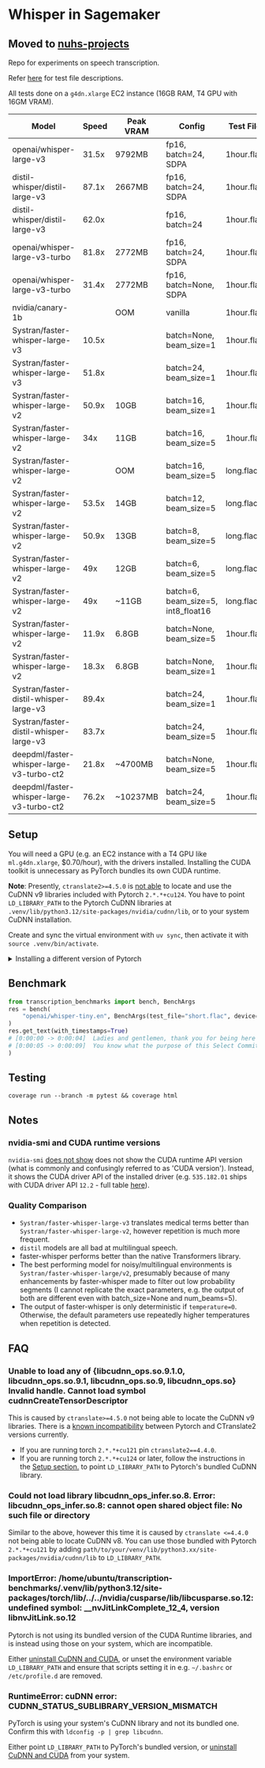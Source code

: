 # Whisper in Sagemaker

## **Moved to [nuhs-projects](https://github.com/nuhs-projects/transcription-benchmarks.git)**

Repo for experiments on speech transcription.

Refer [here][test-files] for test file descriptions.

All tests done on a `g4dn.xlarge` EC2 instance (16GB RAM, T4 GPU with 16GM VRAM).

| Model                                     | Speed | Peak VRAM | Config                             | Test File  |
| ----------------------------------------- | ----- | --------- | ---------------------------------- | ---------- |
| openai/whisper-large-v3                   | 31.5x | 9792MB    | fp16, batch=24, SDPA               | 1hour.flac |
| distil-whisper/distil-large-v3            | 87.1x | 2667MB    | fp16, batch=24, SDPA               | 1hour.flac |
| distil-whisper/distil-large-v3            | 62.0x |           | fp16, batch=24                     | 1hour.flac |
| openai/whisper-large-v3-turbo             | 81.8x | 2772MB    | fp16, batch=24, SDPA               | 1hour.flac |
| openai/whisper-large-v3-turbo             | 31.4x | 2772MB    | fp16, batch=None, SDPA             | 1hour.flac |
| nvidia/canary-1b                          |       | OOM       | vanilla                            | 1hour.flac |
| Systran/faster-whisper-large-v3           | 10.5x |           | batch=None, beam_size=1            | 1hour.flac |
| Systran/faster-whisper-large-v3           | 51.8x |           | batch=24, beam_size=1              | 1hour.flac |
| Systran/faster-whisper-large-v2           | 50.9x | 10GB      | batch=16, beam_size=1              | 1hour.flac |
| Systran/faster-whisper-large-v2           | 34x   | 11GB      | batch=16, beam_size=5              | 1hour.flac |
| Systran/faster-whisper-large-v2           |       | OOM       | batch=16, beam_size=5              | long.flac  |
| Systran/faster-whisper-large-v2           | 53.5x | 14GB      | batch=12, beam_size=5              | long.flac  |
| Systran/faster-whisper-large-v2           | 50.9x | 13GB      | batch=8, beam_size=5               | long.flac  |
| Systran/faster-whisper-large-v2           | 49x   | 12GB      | batch=6, beam_size=5               | long.flac  |
| Systran/faster-whisper-large-v2           | 49x   | ~11GB     | batch=6, beam_size=5, int8_float16 | long.flac  |
| Systran/faster-whisper-large-v2           | 11.9x | 6.8GB     | batch=None, beam_size=5            | 1hour.flac |
| Systran/faster-whisper-large-v2           | 18.3x | 6.8GB     | batch=None, beam_size=1            | 1hour.flac |
| Systran/faster-distil-whisper-large-v3    | 89.4x |           | batch=24, beam_size=1              | 1hour.flac |
| Systran/faster-distil-whisper-large-v3    | 83.7x |           | batch=24, beam_size=5              | 1hour.flac |
| deepdml/faster-whisper-large-v3-turbo-ct2 | 21.8x | ~4700MB   | batch=None, beam_size=5            | 1hour.flac |
| deepdml/faster-whisper-large-v3-turbo-ct2 | 76.2x | ~10237MB  | batch=24, beam_size=5              | 1hour.flac |

## Setup

You will need a GPU (e.g. an EC2 instance with a T4 GPU like `ml.g4dn.xlarge`, $0.70/hour), with the drivers installed. Installing the CUDA toolkit is unnecessary as PyTorch bundles its own CUDA runtime.

**Note**: Presently, `ctranslate2>=4.5.0` is [not able][ctranslate-issue] to locate and use the CuDNN v9 libraries included with Pytorch `2.*.*+cu124`. You have to point `LD_LIBRARY_PATH` to the Pytorch CuDNN libraries at `.venv/lib/python3.12/site-packages/nvidia/cudnn/lib`, or to your system CuDNN installation.

Create and sync the virtual environment with `uv sync`, then activate it with `source .venv/bin/activate`.

<details>
<summary>Installing a different version of Pytorch</summary>

The steps above will install the latest version of Pytorch, which is generally compatible with the latest CUDA drivers. If for some reason, you need to run an older version of Pytorch (e.g., if you are unable to upgrade your GPU drivers to support a later CUDA runtime version), follow these instructions.

Note: Pytorch ships with its own CUDA runtime API versions, which will work as long as they are [supported][CUDA compatibility] by the version of the driver.

To install Pytorch with a specific CUDA runtime version, edit your `pyproject.toml` file. For example, to install Pytorch compiled against CUDA runtime version 12.1:

```toml
[[tool.uv.index]]
url = "https://download.pytorch.org/whl/cu121"
name = "pytorch-cu121"
explicit = true

[tool.uv.sources]
torch = { index = "pytorch-cu121" }
torchvision = { index = "pytorch-cu121" }
torchaudio = { index = "pytorch-cu121" }
```

Then run `uv add torch==2.5.1+cu121 torchvision torchaudio`. The correct versions of `torchvision` and `torchaudio` will be installed automatically.

Similarly, for the CUDA 12.4 runtime, modify the index urls in `pyproject.toml` accordingly and then run `uv add torch==2.5.1+cu124 torchvision torchaudio`.

</details>

## Benchmark

```python
from transcription_benchmarks import bench, BenchArgs
res = bench(
    "openai/whisper-tiny.en", BenchArgs(test_file="short.flac", device="cpu")
)
res.get_text(with_timestamps=True)
# [0:00:00 -> 0:00:04]  Ladies and gentlemen, thank you for being here and for your written representations.
# [0:00:05 -> 0:00:09]  You know what the purpose of this Select Committee is.
)
```

## Testing

`coverage run --branch -m pytest && coverage html`

## Notes

### nvidia-smi and CUDA runtime versions

`nvidia-smi` [does not show][nvidia-smi] does not show the CUDA runtime API version (what is commonly and confusingly referred to as 'CUDA version'). Instead, it shows the CUDA driver API of the installed driver (e.g. `535.182.01` ships with CUDA driver API `12.2` - full table [here][support matrix]).

### Quality Comparison

- `Systran/faster-whisper-large-v3` translates medical terms better than `Systran/faster-whisper-large-v2`, however repetition is much more frequent.
- `distil` models are all bad at multilingual speech.
- faster-whisper performs better than the native Transformers library.
- The best performing model for noisy/multilingual environments is `Systran/faster-whisper-large/v2`, presumably because of many enhancements by faster-whisper made to filter out low probability segments (I cannot replicate the exact parameters, e.g. the output of both are different even with batch_size=None and num_beams=5).
- The output of faster-whisper is only deterministic if `temperature=0`. Otherwise, the default parameters use repeatedly higher temperatures when repetition is detected.

## FAQ

### Unable to load any of {libcudnn_ops.so.9.1.0, libcudnn_ops.so.9.1, libcudnn_ops.so.9, libcudnn_ops.so} Invalid handle. Cannot load symbol cudnnCreateTensorDescriptor

This is caused by `ctranslate>=4.5.0` not being able to locate the CuDNN v9 libraries. There is a [known incompatibility](https://github.com/SYSTRAN/faster-whisper/issues/1086) between Pytorch and CTranslate2 versions currently.

- If you are running torch `2.*.*+cu121` pin `ctranslate2==4.4.0`.
- If you are running torch `2.*.*+cu124` or later, follow the instructions in the [Setup section.](#setup) to point `LD_LIBRARY_PATH` to Pytorch's bundled CuDNN library.

### Could not load library libcudnn_ops_infer.so.8. Error: libcudnn_ops_infer.so.8: cannot open shared object file: No such file or directory

Similar to the above, however this time it is caused by `ctranslate <=4.4.0` not being able to locate CuDNN v8. You can use those bundled with Pytorch `2.*.*+cu121` by adding `path/to/your/venv/lib/python3.xx/site-packages/nvidia/cudnn/lib` to `LD_LIBRARY_PATH`.

### ImportError: /home/ubuntu/transcription-benchmarks/.venv/lib/python3.12/site-packages/torch/lib/../../nvidia/cusparse/lib/libcusparse.so.12: undefined symbol: \_\_nvJitLinkComplete_12_4, version libnvJitLink.so.12

Pytorch is not using its bundled version of the CUDA Runtime libraries, and is instead using those on your system, which are incompatible.

Either [uninstall CuDNN and CUDA], or unset the environment variable `LD_LIBRARY_PATH` and ensure that scripts setting it in e.g. `~/.bashrc` or `/etc/profile.d` are removed.

### RuntimeError: cuDNN error: CUDNN_STATUS_SUBLIBRARY_VERSION_MISMATCH

PyTorch is using your system's CuDNN library and not its bundled one. Confirm this with `ldconfig -p | grep libcudnn`.

Either point `LD_LIBRARY_PATH` to PyTorch's bundled version, or [uninstall CuDNN and CUDA] from your system.

[test-files]: test_audio/readme.md
[support matrix]: https://docs.nvidia.com/cuda/cuda-toolkit-release-notes/index.html#id5
[CUDA compatibility]: https://docs.nvidia.com/deploy/cuda-compatibility/index.html
[nvidia-smi]: https://stackoverflow.com/questions/53422407/different-cuda-versions-shown-by-nvcc-and-nvidia-smi#comment93719643_53422407
[ctranslate-issue]: https://github.com/OpenNMT/CTranslate2/issues/1806
[uninstall CuDNN and CUDA]: https://docs.nvidia.com/cuda/cuda-installation-guide-linux/index.html#removing-cuda-toolkit

